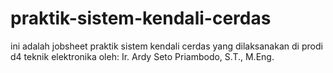 # praktik-sistem-kendali-cerdas
 
ini adalah jobsheet praktik sistem kendali cerdas yang dilaksanakan di prodi d4 teknik elektronika
oleh: Ir. Ardy Seto Priambodo, S.T., M.Eng.
